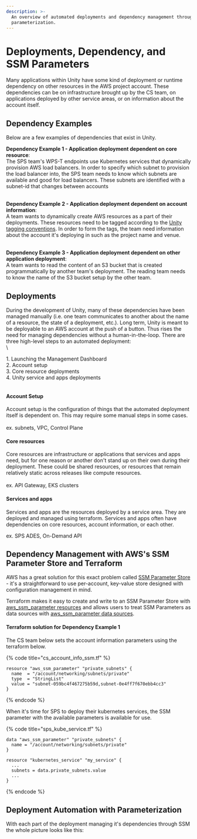```yaml
---
description: >-
  An overview of automated deployments and dependency management through SSM
  parameterization.
---
```


# Deployments, Dependency, and SSM Parameters

Many applications within Unity have some kind of deployment or runtime dependency on other resources in the AWS project account. These dependencies can be on infrastructure brought up by the CS team, on applications deployed by other service areas, or on information about the account itself.&#x20;

## Dependency Examples

Below are a few examples of dependencies that exist in Unity.

**Dependency Example 1 - Application deployment dependent on core resource**: \
The SPS team's WPS-T endpoints use Kubernetes services that dynamically provision AWS load balancers. In order to specify which subnet to provision the load balancer into, the SPS team needs to know which subnets are available and good for load balancers. These subnets are identified with a subnet-id that changes between accounts

\
**Dependency Example 2 - Application deployment dependent on account information**: \
A team wants to dynamically create AWS resources as a part of their deployments. These resources need to be tagged according to the [Unity tagging conventions](https://unity-sds.gitbook.io/docs/developer-docs/common-services/docs/users-guide/deployment/unity-aws-resource-tagging-conventions). In order to form the tags, the team need information about the account it's deploying in such as the project name and venue.

\
**Dependency Example 3 - Application deployment dependent on other application deployment**: \
A team wants to read the content of an S3 bucket that is created programmatically by another team's deployment. The reading team needs to know the name of the S3 bucket setup by the other team.

## Deployments

During the development of Unity, many of these dependencies have been managed manually (i.e. one team communicates to another about the name of a resource, the state of a deployment, etc.). Long term, Unity is meant to be deployable to an AWS account at the push of a button. Thus rises the need for managing dependencies without a human-in-the-loop. There are three high-level steps to an automated deployment:\
\


1\. Launching the Management Dashboard\
2\. Account setup \
3\. Core resource deployments\
4\. Unity service and apps deployments

<figure><img src="../../../../../../../.gitbook/assets/Screenshot 2023-05-09 at 5.36.09 PM.png" alt=""><figcaption></figcaption></figure>

#### Account Setup

Account setup is the configuration of things that the automated deployment itself is dependent on. This may require some manual steps in some cases.\
\
ex. subnets, VPC, Control Plane

#### Core resources

Core resources are infrastructure or applications that services and apps need, but for one reason or another don't stand up on their own during their deployment. These could be shared resources, or resources that remain relatively static across releases like compute resources.\
\
ex. API Gateway, EKS clusters

#### Services and apps

Services and apps are the resources deployed by a service area. They are deployed and managed using terraform. Services and apps often have dependencies on core resources, account information, or each other.

ex. SPS ADES, On-Demand API

## Dependency Management with AWS's SSM Parameter Store and Terraform

AWS has a great solution for this exact problem called [SSM Parameter Store](https://docs.aws.amazon.com/systems-manager/latest/userguide/systems-manager-parameter-store.html) - it's a straightforward to use per-account, key-value store designed with configuration management in mind.

Terraform makes it easy to create and write to an SSM Parameter Store with [aws\_ssm\_parameter resources](https://registry.terraform.io/providers/hashicorp/aws/latest/docs/resources/ssm\_parameter) and allows users to treat SSM Parameters as data sources with [aws\_ssm\_parameter data sources](https://registry.terraform.io/providers/hashicorp/aws/latest/docs/data-sources/ssm\_parameter).

#### Terraform solution for Dependency Example 1

The CS team below sets the account information parameters using the terraform below.

{% code title="cs_account_info_ssm.tf" %}
```
resource "aws_ssm_parameter" "private_subnets" {
  name  = "/account/networking/subnets/private"
  type  = "StringList"
  value = "subnet-059bc4f467275b59d,subnet-0e4ff7f670ebb4cc3"
}
```
{% endcode %}

When it's time for SPS to deploy their kubernetes services, the SSM parameter with the available parameters is available for use.

{% code title="sps_kube_service.tf" %}
```
data "aws_ssm_parameter" "private_subnets" {
  name = "/account/networking/subnets/private"
}

resource "kubernetes_service" "my_service" {
  ...
  subnets = data.private_subnets.value
  ...
}
```
{% endcode %}

## Deployment Automation with Parameterization

With each part of the deployment managing it's dependencies through SSM the whole picture looks like this:

<figure><img src="../../../../../../../.gitbook/assets/SSM &#x26; Deployments Overview (8).png" alt=""><figcaption></figcaption></figure>
